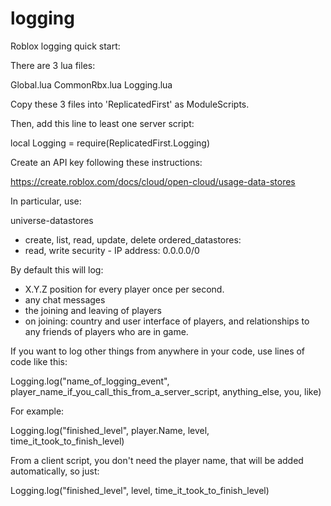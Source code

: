 # logging
Roblox logging quick start:

There are 3 lua files:

Global.lua
CommonRbx.lua
Logging.lua

Copy these 3 files into 'ReplicatedFirst' as ModuleScripts.

Then, add this line to least one server script:

local Logging = require(ReplicatedFirst.Logging)

Create an API key following these instructions:

https://create.roblox.com/docs/cloud/open-cloud/usage-data-stores

In particular, use: 

universe-datastores
- create, list, read, update, delete
ordered_datastores:
- read, write
security - IP address: 0.0.0.0/0

By default this will log:
- X.Y.Z position for every player once per second.
- any chat messages
- the joining and leaving of players
- on joining: country and user interface of players, and relationships to any friends of players who are in game.

If you want to log other things from anywhere in your code, use lines of code like this:

Logging.log("name_of_logging_event", player_name_if_you_call_this_from_a_server_script, anything_else, you, like)

For example:

Logging.log("finished_level", player.Name, level, time_it_took_to_finish_level)

From a client script, you don't need the player name, that will be added automatically, so just:

Logging.log("finished_level", level, time_it_took_to_finish_level)


